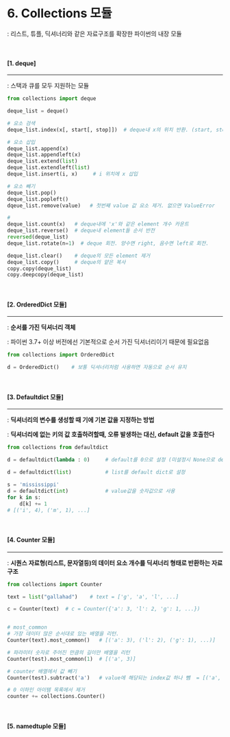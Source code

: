 # 6. Collections 모듈

: 리스트, 튜플, 딕셔너리와 같은 자료구조를 확장한 파이썬의 내장 모듈

<br>

#### [1. deque]

----

: 스택과 큐를 모두 지원하는 모듈

```python
from collections import deque

deque_list = deque()

# 요소 검색
deque_list.index(x[, start[, stop]])  # deque내 x의 위치 반환. (start, stop으로 탐색 범위 지정)

# 요소 삽입
deque_list.append(x)
deque_list.appendleft(x)
deque_list.extend(list)
deque_list.extendleft(list)
deque_list.insert(i, x)     # i 위치에 x 삽입

# 요소 빼기
deque_list.pop()
deque_list.popleft()
dqeue_list.remove(value)   # 첫번째 value 값 요소 제거. 없으면 ValueError

#
deque_list.count(x)   # deque내에 'x'와 같은 element 개수 카운트
deque_list.reverse()  # deque내 element들 순서 반전
reversed(deque_list)
deque_list.rotate(n=1)  # deque 회전. 양수면 right, 음수면 left로 회전.

deque_list.clear()    # deque의 모든 element 제거
deque_list.copy()     # deque의 얕은 복사
copy.copy(deque_list)
copy.deepcopy(deque_list)
```

<br>

#### [2. OrderedDict 모듈]

----

: **순서를 가진 딕셔너리 객체**

: 파이썬 3.7+ 이상 버전에선 기본적으로 순서 가진 딕셔너리이기 때문에 필요없음

```python
from collections import OrderedDict

d = OrderedDict()    # 보통 딕셔너리처럼 사용하면 자동으로 순서 유지
```

<br>

#### [3. Defaultdict 모듈]

-------

: **딕셔너리의 변수를 생성할 때 기에 기본 값을 지정하는 방법**

: **딕셔너리에 없는 키의 값 호출하려할때, 오류 발생하는 대신, default 값을 호출한다**

```python
from collections from defaultdict

d = defaultdict(lambda : 0)     # default를 0으로 설정 (미설정시 None으로 default)

d = defaultdict(list)           # list를 default dict로 설정

s = 'mississippi'
d = defaultdict(int)            # value값을 숫자값으로 사용
for k in s:
    d[k] += 1
# [('i', 4), ('m', 1), ...]
```

<br>

#### [4. Counter 모듈]

----

: **시퀀스 자료형(리스트, 문자열등)의 데이터 요소 개수를 딕셔너리 형태로 반환하는 자료구조**

```python
from collections import Counter

text = list("gallahad")    # text = ['g', 'a', 'l', ...]

c = Counter(text)  # c = Counter({'a': 3, 'l': 2, 'g': 1, ...})


# most_common
# 가장 데이터 많은 순서대로 있는 배열을 리턴.
Counter(text).most_common()   # [('a': 3), ('l': 2), ('g': 1), ...)]

# 파라미터 숫자로 주어진 만큼의 길이만 배열을 리턴
Counter(test).most_common(1)  # [('a', 3)]

# counter 배열에서 값 빼기
Counter(test).subtract('a')   # value에 해당되는 index값 하나 뺌  = [('a', 2), ...]

# 0 이하인 아이템 목록에서 제거
counter += collections.Counter() 
```

<br>

#### [5. namedtuple 모듈]


